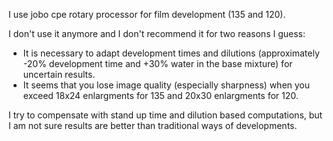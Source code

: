 I use jobo cpe rotary processor for film development (135 and 120).

I don't use it anymore and I don't recommend it for two reasons I guess:
   - It is necessary to adapt development times and dilutions (approximately -20% development time and +30% water in the base mixture) for uncertain results.
   - It seems that you lose image quality (especially sharpness) when you exceed 18x24 enlargments for 135 and 20x30 enlargments for 120.

I try to compensate with stand up time and dilution based computations, but I am not sure results are better than traditional ways of developments. 
